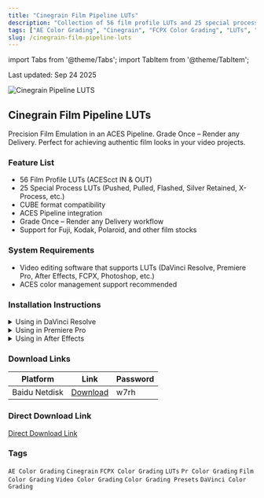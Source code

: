 ```yaml
---
title: "Cinegrain Film Pipeline LUTs"
description: "Collection of 56 film profile LUTs and 25 special process LUTs in CUBE format for color grading. Supports DaVinci Resolve, Premiere, After Effects, FCPX, Photoshop, and other software that supports LUTs."
tags: ["AE Color Grading", "Cinegrain", "FCPX Color Grading", "LUTs", "Pr Color Grading", "Film Color Grading", "Video Color Grading", "Color Grading Presets", "DaVinci Color Grading"]
slug: /cinegrain-film-pipeline-luts
---
```


import Tabs from '@theme/Tabs';
import TabItem from '@theme/TabItem';

Last updated: Sep 24 2025

![Cinegrain Pipeline LUTS](https://www.gfxcamp.com/wp-content/uploads/2025/09/Cinegrain-Pipeline-LUTS.jpg)

## Cinegrain Film Pipeline LUTs

Precision Film Emulation in an ACES Pipeline. Grade Once – Render any Delivery. Perfect for achieving authentic film looks in your video projects.

### Feature List
- 56 Film Profile LUTs (ACEScct IN & OUT)
- 25 Special Process LUTs (Pushed, Pulled, Flashed, Silver Retained, X-Process, etc.)
- CUBE format compatibility
- ACES Pipeline integration
- Grade Once – Render any Delivery workflow
- Support for Fuji, Kodak, Polaroid, and other film stocks

### System Requirements
- Video editing software that supports LUTs (DaVinci Resolve, Premiere Pro, After Effects, FCPX, Photoshop, etc.)
- ACES color management support recommended

### Installation Instructions

<Tabs>
<TabItem value="davinci" label="DaVinci Resolve">
  <details>
    <summary>Using in DaVinci Resolve</summary>
    <p>1. Open DaVinci Resolve</p>
    <p>2. Go to the Color page</p>
    <p>3. In the OpenFX tab, find the LUT tool</p>
    <p>4. Load the Cinegrain LUTs from the downloaded folder</p>
    <p>5. Apply to your footage</p>
 </details>
</TabItem>
<TabItem value="premiere" label="Premiere Pro">
  <details>
    <summary>Using in Premiere Pro</summary>
    <p>1. Open Premiere Pro</p>
    <p>2. Go to Effects panel</p>
    <p>3. Search for "Lumetri Color"</p>
    <p>4. In the Creative tab, click on "Input LUT"</p>
    <p>5. Browse and select your desired Cinegrain LUT</p>
  </details>
</TabItem>
<TabItem value="ae" label="After Effects">
  <details>
    <summary>Using in After Effects</summary>
    <p>1. Open After Effects</p>
    <p>2. Create a new adjustment layer</p>
    <p>3. Apply "LUT Importer" effect</p>
    <p>4. Load the Cinegrain LUTs from the downloaded folder</p>
  </details>
</TabItem>
</Tabs>

### Download Links

| Platform | Link | Password |
|----------|------|----------|
| Baidu Netdisk | [Download](https://pan.baidu.com/s/1_j0LoJtacTgBxlG0tRaiTg?pwd=w7rh) | w7rh |

### Direct Download Link
[Direct Download Link](https://wa.me/8613237610083)

### Tags
`AE Color Grading` `Cinegrain` `FCPX Color Grading` `LUTs` `Pr Color Grading` `Film Color Grading` `Video Color Grading` `Color Grading Presets` `DaVinci Color Grading`
